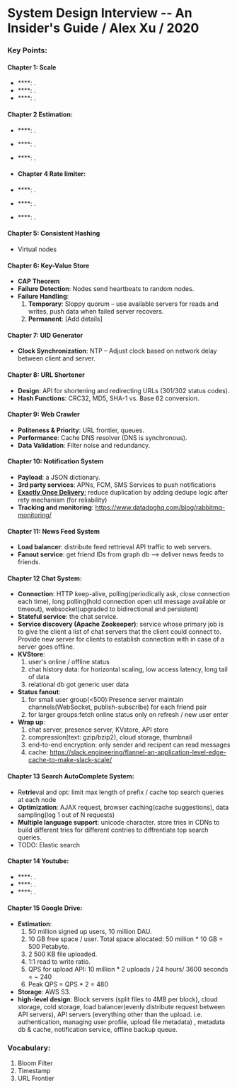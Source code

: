 # System Design Interview -- An Insider's Guide / Alex Xu / 2020

### Key Points:

#### Chapter 1: Scale
- ****: . 
- ****: .
- ****: .

#### Chapter 2 Estimation: 
- ****: . 
- ****: .
- ****: .
  
- #### Chapter 4 Rate limiter: 
- ****: . 
- ****: .
- ****: .

#### Chapter 5: Consistent Hashing
- Virtual nodes

#### Chapter 6: Key-Value Store
- **CAP Theorem**
- **Failure Detection**: Nodes send heartbeats to random nodes.
- **Failure Handling**:
  1. **Temporary**: Sloppy quorum – use available servers for reads and writes, push data when failed server recovers.
  2. **Permanent**: [Add details]

#### Chapter 7: UID Generator
- **Clock Synchronization**: NTP – Adjust clock based on network delay between client and server.

#### Chapter 8: URL Shortener
- **Design**: API for shortening and redirecting URLs (301/302 status codes).
- **Hash Functions**: CRC32, MD5, SHA-1 vs. Base 62 conversion.

#### Chapter 9: Web Crawler
- **Politeness & Priority**: URL frontier, queues.
- **Performance**: Cache DNS resolver (DNS is synchronous).
- **Data Validation**: Filter noise and redundancy.

#### Chapter 10: Notification System
- **Payload**: a JSON dictionary.
- **3rd party services**: APNs, FCM, SMS Services to push notifications
- [**Exactly Once Delivery**:](https://bravenewgeek.com/you-cannot-have-exactly-once-delivery/) reduce duplication by adding dedupe logic after rety mechanism (for reliability)
- **Tracking and monitoring**: https://www.datadoghq.com/blog/rabbitmq-monitoring/

#### Chapter 11: News Feed System
- **Load balancer**: distribute feed rettrieval API traffic to web servers. 
- **Fanout service**: get friend IDs from graph db --> deliver news feeds to friends.
  
#### Chapter 12 Chat System: 
- **Connection**: HTTP keep-alive, polling(periodically ask, close connection each time), long polling(hold connection open util message available or timeout), websocket(upgraded to bidirectional and persistent)
- **Stateful service**: the chat service.
- **Service discovery (Apache Zookeeper)**: service whose primary job is to give the client a list of chat servers that the client could connect to. Provide new server for clients to establish connection with in case of a server goes offline.
- **KVStore**:
  1. user's online / offline status
  2. chat history data: for horizontal scaling, low access latency, long tail of data
  3. relational db got generic user data
- **Status fanout**:
  1. for small user group(<500):Presence server maintain channels(WebSocket, publish-subscribe) for each friend pair
  2. for larger groups:fetch online status only on refresh / new user enter
- **Wrap up**:
  1. chat server, presence server, KVstore, API store
  2. compression(text: gzip/bzip2), cloud storage, thumbnail
  3. end-to-end encryption: only sender and recipent can read messages
  4. cache: https://slack.engineering/flannel-an-application-level-edge-cache-to-make-slack-scale/
  
#### Chapter 13 Search AutoComplete System: 
- Re**trie**val and opt: limit max length of prefix / cache top search queries at each node 
- **Optimization**: AJAX request, browser caching(cache suggestions), data sampling(log 1 out of N requests)
- **Multiple language support**: unicode character. store tries in CDNs to build different tries for different contries to diffrentiate top search queries.
- TODO: Elastic search

#### Chapter 14 Youtube: 
- ****: . 
- ****: .
- ****: .

#### Chapter 15 Google Drive: 
- **Estimation**:
  1. 50 million signed up users, 10 million DAU.
  2. 10 GB free space / user. Total space allocated:  50 million * 10 GB = 500 Petabyte.
  3. 2 500 KB file uploaded.
  4. 1:1 read to write ratio.
  5. QPS for upload API: 10 million * 2 uploads / 24 hours/ 3600 seconds = ~ 240
  6. Peak QPS = QPS * 2 = 480
- **Storage**: AWS S3.
- **high-level design**: Block servers (split files to 4MB per block), cloud storage, cold storage, load balancer(evenly distribute request between API servers), API servers (everything other than the upload. i.e. authentication, managing user profile, upload file metadata) , metadata db & cache, notification service, offline backup queue.
  
### Vocabulary:
1. Bloom Filter
2. Timestamp
3. URL Frontier
